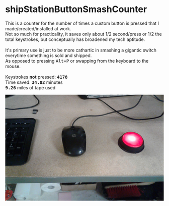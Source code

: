 # shipStationButtonSmashCounter<br>
This is a counter for the number of times a custom button is pressed that I made/created/installed at work. <br>
Not so much for practicality, it saves only about 1/2 second/press or 1/2 the total keystrokes, but conceptually has broadened my tech aptitude. <br>
<br>
It's primary use is just to be more cathartic in smashing a gigantic switch everytime something is sold and shipped. <br>
As opposed to pressing <kbd>Alt+P</kbd> or swapping from the keyboard to the mouse. <br>
<br>
Keystrokes **not** pressed: **<kbd>4178</kbd>**<br>
Time saved: **<kbd>34.82</kbd>** minutes<br>
**<kbd>9.26</kbd>** miles of tape used<br>
<center><img src='https://github.com/BiTinerary/shipStationButtonSmash/blob/master/20170414_124519.jpg'></center>